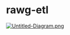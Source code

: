 # rawg-etl

[![Untitled-Diagram.png](https://i.postimg.cc/SK0tqydF/Untitled-Diagram.png)](https://postimg.cc/pmZBJM3q)